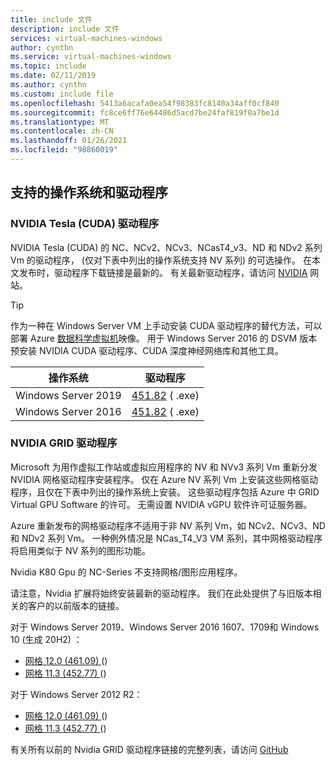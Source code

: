 ```yaml
---
title: include 文件
description: include 文件
services: virtual-machines-windows
author: cynthn
ms.service: virtual-machines-windows
ms.topic: include
ms.date: 02/11/2019
ms.author: cynthn
ms.custom: include file
ms.openlocfilehash: 5413a6acafa0ea54f98383fc8140a34aff0cf840
ms.sourcegitcommit: fc8ce6ff76e64486d5acd7be24faf819f0a7be1d
ms.translationtype: MT
ms.contentlocale: zh-CN
ms.lasthandoff: 01/26/2021
ms.locfileid: "98860019"
---
```

## <a name="supported-operating-systems-and-drivers"></a>支持的操作系统和驱动程序

### <a name="nvidia-tesla-cuda-drivers"></a>NVIDIA Tesla (CUDA) 驱动程序

NVIDIA Tesla (CUDA) 的 NC、NCv2、NCv3、NCasT4_v3、ND 和 NDv2 系列 Vm 的驱动程序， (仅对下表中列出的操作系统支持 NV 系列) 的可选操作。 在本文发布时，驱动程序下载链接是最新的。 有关最新驱动程序，请访问 [NVIDIA](https://www.nvidia.com/) 网站。

> [!TIP]
> 作为一种在 Windows Server VM 上手动安装 CUDA 驱动程序的替代方法，可以部署 Azure [数据科学虚拟机](../articles/machine-learning/data-science-virtual-machine/overview.md)映像。 用于 Windows Server 2016 的 DSVM 版本预安装 NVIDIA CUDA 驱动程序、CUDA 深度神经网络库和其他工具。


| 操作系统 | 驱动程序 |
| -------- |------------- |
| Windows Server 2019 | [451.82](http://us.download.nvidia.com/tesla/451.82/451.82-tesla-desktop-winserver-2019-2016-international.exe) ( .exe)  |
| Windows Server 2016 | [451.82](http://us.download.nvidia.com/tesla/451.82/451.82-tesla-desktop-winserver-2019-2016-international.exe) ( .exe)  |

### <a name="nvidia-grid-drivers"></a>NVIDIA GRID 驱动程序

Microsoft 为用作虚拟工作站或虚拟应用程序的 NV 和 NVv3 系列 Vm 重新分发 NVIDIA 网格驱动程序安装程序。 仅在 Azure NV 系列 Vm 上安装这些网格驱动程序，且仅在下表中列出的操作系统上安装。 这些驱动程序包括 Azure 中 GRID Virtual GPU Software 的许可。 无需设置 NVIDIA vGPU 软件许可证服务器。

Azure 重新发布的网格驱动程序不适用于非 NV 系列 Vm，如 NCv2、NCv3、ND 和 NDv2 系列 Vm。 一种例外情况是 NCas_T4_V3 VM 系列，其中网格驱动程序将启用类似于 NV 系列的图形功能。

Nvidia K80 Gpu 的 NC-Series 不支持网格/图形应用程序。  

请注意，Nvidia 扩展将始终安装最新的驱动程序。 我们在此处提供了与旧版本相关的客户的以前版本的链接。

对于 Windows Server 2019、Windows Server 2016 1607、1709和 Windows 10 (生成 20H2) ：
- [网格 12.0 (461.09) ](https://go.microsoft.com/fwlink/?linkid=874181) () 
- [网格 11.3 (452.77) ](https://download.microsoft.com/download/f/d/5/fd5ad39b-89cb-4990-ae85-a6fd30475584/452.77_grid_win10_server2016_server2019_64bit_azure_swl.exe) ()  

对于 Windows Server 2012 R2： 
- [网格 12.0 (461.09) ](https://download.microsoft.com/download/c/5/e/c5e7df99-364d-45f5-bff7-c253d59121f1/461.09_grid_server2012R2_64bit_azure_swl.exe) () 
- [网格 11.3 (452.77) ](https://download.microsoft.com/download/5/4/3/54323644-3c84-4aa1-97ec-35491f94c866/452.77_grid_server2012R2_64bit_azure_swl.exe) ()  


有关所有以前的 Nvidia GRID 驱动程序链接的完整列表，请访问 [GitHub](https://github.com/Azure/azhpc-extensions/blob/master/NvidiaGPU/resources.json)
